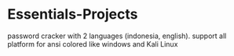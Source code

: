 # Essentials-Projects
password cracker with 2 languages (indonesia, english). support all platform for ansi colored like windows and Kali Linux
